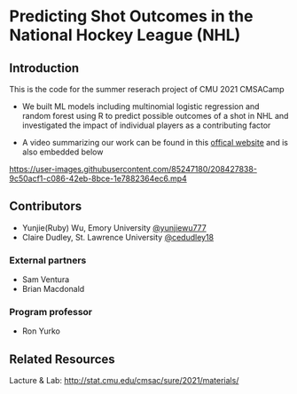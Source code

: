 # Predicting Shot Outcomes in the National Hockey League (NHL)

## Introduction

This is the code for the summer reserach project of CMU 2021 CMSACamp

- We built ML models including multinomial logistic regression and random forest using R to predict possible outcomes of a shot in NHL and investigated the impact of individual players as a contributing factor

- A video summarizing our work can be found in this [offical website](http://www.stat.cmu.edu/cmsac/summer2021/) and is also embedded below



https://user-images.githubusercontent.com/85247180/208427838-9c50acf1-c086-42eb-8bce-1e7882364ec6.mp4




## Contributors

- Yunjie(Ruby) Wu, Emory University [@yunjiewu777](https://github.com/yunjiewu777)
- Claire Dudley, St. Lawrence University [@cedudley18](https://github.com/cedudley18)

### External partners

- Sam Ventura
- Brian Macdonald

### Program professor
- Ron Yurko


## Related Resources

Lacture & Lab: http://stat.cmu.edu/cmsac/sure/2021/materials/
